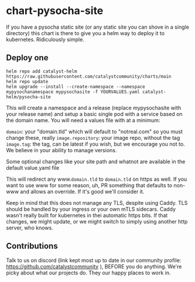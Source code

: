 # chart-pysocha-site

If you have a pysocha static site (or any static site you can shove in a single directory) this chart is there to give you a helm way to deploy it to kubernetes. Ridiculously simple.


## Deploy one

```
helm repo add catalyst-helm https://raw.githubusercontent.com/catalystcommunity/charts/main
helm repo update
helm upgrade --install --create-namespace --namespace mypysochanamespace mypysochasite -f YOURVALUES.yaml catalyst-helm/pysocha-site
```

This will create a namespace and a release (replace mypysochasite with your release name) and setup a basic single pod with a service based on the domain name. You will need a values file with at a minimum:

`domain`: your "domain.tld" which will default to "notreal.com" so you must change these, really
`image.repository`: your image repo, without the tag
`image.tag`: the tag, can be latest if you wish, but we encourage you not to. We believe in your ability to manage versions.

Some optional changes like your site path and whatnot are available in the default value.yaml file

This will redirect any www.`domain.tld` to `domain.tld` on https as well. If you want to use www for some reason, uh, PR something that defaults to non-www and allows an override. If it's good we'll consider it. 

Keep in mind that this does not manage any TLS, despite using Caddy. TLS should be handled by your ingress or your own mTLS sidecars. Caddy wasn't really built for kubernetes in thei automatic https bits. If that changes, we might update, or we might switch to simply using another http server, who knows.

## Contributions

Talk to us on discord (link kept most up to date in our community profile: https://github.com/catalystcommunity ), BEFORE you do anything. We're picky about what our projects do. They our happy places to work in.